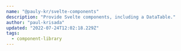 ```yaml
---
name: "@pauly-kr/svelte-components"
description: "Provide Svelte components, including a DataTable."
author: "paul-krisada"
updated: "2022-07-24T12:02:18.229Z"
tags: 
  - component-library
---
```


